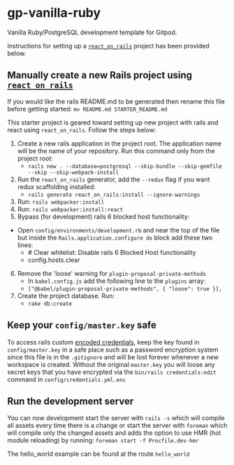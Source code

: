 # gp-vanilla-ruby
Vanilla Ruby/PostgreSQL development template for Gitpod.

Instructions for setting up a [`react_on_rails`](https://github.com/shakacode/react_on_rails) project has been provided below. 

## Manually create a new Rails project using [`react_on_rails`](https://github.com/shakacode/react_on_rails)
If you would like the rails README.md to be generated then rename this file before getting started: `mv README.md STARTER_README.md`

This starter project is geared toward setting up new project with rails and react using `react_on_rails`. Follow the steps below:
1. Create a new rails application in the project root. The application name will be the name of your repository. Run this command only from the project root:
    - `rails new . --database=postgresql --skip-bundle --skip-gemfile --skip --skip-webpack-install`
2. Run the `react_on_rails` generator, add the `--redux` flag if you want redux scaffolding installed:
    - `rails generate react_on_rails:install --ignore-warnings`
3. Run: `rails webpacker:install`
4. Run: `rails webpacker:install:react`
5. Bypass (for development) rails 6 blocked host functionality:
  - Open `config/environments/development.rb` and near the top of the file but inside the `Rails.application.configure do` block add these two lines:
    -  \# Clear whitelist: Disable rails 6 Blocked Host functionality
    - config.hosts.clear
6. Remove the 'loose' warning for `plugin-proposal-private-methods`
    - In `babel.config.js` add the following line to the `plugins` array:
    - `["@babel/plugin-proposal-private-methods", { "loose": true }],`
7. Create the project database. Run:
    - `rake db:create`

## Keep your `config/master.key` safe
To access rails custom [encoded credentials](https://guides.rubyonrails.org/security.html#custom-credentials), keep the key found in `config/master.key` in a safe place such as a password encryption system since this file is in the `.gitignore` and will be lost forever whenever a new workspace is created. Without the original `master.key` you will loose any secret keys that you have encrypted via the `bin/rails credentials:edit` command in `config/credentials.yml.enc`

## Run the development server
You can now development start the server with `rails -s` which will compile all assets every time there is a change or start the server with `foreman` which will compile only the changed assets and adds the option to use HMR (hot module reloading) by running: `foreman start -f Procfile.dev-hmr`

The hello_world example can be found at the route `hello_world`




